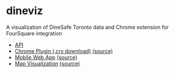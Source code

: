 dineviz
=======

A visualization of DineSafe Toronto data and Chrome extension for FourSquare integration

* [API](https://github.com/paulgb/dinesafe-api)
* [Chrome Plugin (.crx download)](https://github.com/tedlee/dineviz/raw/master/chrome-extension/chrome-extension.crx) [(source)](https://github.com/tedlee/dineviz/tree/master/chrome-extension)
* [Mobile Web App](http://dinemob.s3-website-us-east-1.amazonaws.com/) [(source)](https://github.com/tedlee/dineviz/tree/master/mobile)
* [Map Visualization](http://dineviz.s3-website-us-east-1.amazonaws.com/) [(source)](https://github.com/tedlee/dineviz/tree/master/dashboard)
